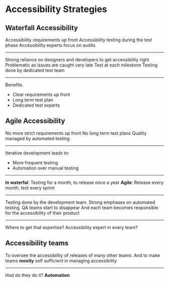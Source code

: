 # Accessibility Strategies

## Waterfall Accessibility

Accessibility requirements up front
Accessibility testing during the test phase
Accessibility experts focus on audits

---
Strong reliance on designers and developers to get accessibility right
Problematic as issues are caught very late
Test at each milestone
Testing done by dedicated test team

---
Benefits
- Clear requirements up front
- Long term test plan
- Dedicated test experts

## Agile Accessibility

No more strict requirements up front
No long term test plans
Quality managed by automated testing

---
Iterative development leads to:
- More frequent testing
- Automation over manual testing

---
**In waterfal**: Testing for a month, to release once a year
**Agile**: Release every month, test every sprint

---
Testing done by the development team.
Strong emphases on automated testing.
QA teams start to disappear
And each team becomes responsible for the accessibility of their product

---
Where to get that expertise?
Accessibility expert in every team?

## Accessibility teams
To oversee the accessibility of releases of many other teams.
And to make teams **mostly** self sufficient in managing accessibility

---
Hod do they do it? **Automation**